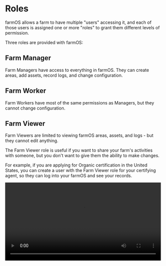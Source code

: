# Roles

farmOS allows a farm to have multiple "users" accessing it, and each of those
users is assigned one or more "roles" to grant them different levels of
permission.

Three roles are provided with farmOS:

## Farm Manager

Farm Managers have access to everything in farmOS. They can create areas, add
assets, record logs, and change configuration.

## Farm Worker

Farm Workers have most of the same permissions as Managers, but they cannot
change configuration.

## Farm Viewer

Farm Viewers are limited to viewing farmOS areas, assets, and logs - but they
cannot edit anything.

The Farm Viewer role is useful if you want to share your farm's activities with
someone, but you don't want to give them the ability to make changes.

For example, if you are applying for Organic certification in the United States,
you can create a user with the Farm Viewer role for your certifying agent, so
they can log into your farmOS and see your records.

<video width="100%" controls>
  <source src="/img/demos/farmOS-people.mp4" type="video/mp4">
</video>

